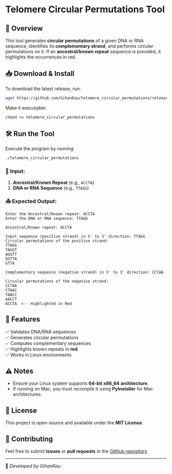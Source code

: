 # Telomere Circular Permutations Tool

## 📌 Overview
This tool generates **circular permutations** of a given DNA or RNA sequence, identifies its **complementary strand**, and performs circular permutations on it. If an **ancestral/known repeat** sequence is provided, it highlights the occurrences in red.

## 📥 Download & Install
To download the latest release, run:
```bash
wget https://github.com/GihanKau/telomere_circular_permutations/releases/download/v1.0/telomere_circular_permutations
```

Make it executable:
```bash
chmod +x telomere_circular_permutations
```

## 🛠 Run the Tool
Execute the program by running:
```bash
./telomere_circular_permutations
```

### 📌 Input:
1. **Ancestral/Known Repeat** (e.g., `ACCTA`)
2. **DNA or RNA Sequence** (e.g., `TTAGG`)

### 📤 Expected Output:
```
Enter the Ancestral/Known repeat: ACCTA
Enter the DNA or RNA sequence: TTAGG

Ancestral/Known repeat: ACCTA

Input sequence (positive strand) in 5' to 3' direction: TTAGG
Circular permutations of the positive strand:
TTAGG
TAGGT
AGGTT
GGTTA
GTTA

Complementary sequence (negative strand) in 5' to 3' direction: CCTAA

Circular permutations of the negative strand:
CCTAA
CTAAC
TAACC
AACCT
ACCTA  <-- Highlighted in Red
```

## 📝 Features
✅ Validates DNA/RNA sequences  
✅ Generates circular permutations  
✅ Computes complementary sequences  
✅ Highlights known repeats in **red**  
✅ Works in Linux environments  

## ⚠️ Notes
- Ensure your Linux system supports **64-bit x86_64 architecture**.
- If running on Mac, you must recompile it using **PyInstaller** for Mac architectures.

## 📜 License
This project is open-source and available under the **MIT License**.

## 🤝 Contributing
Feel free to submit **issues** or **pull requests** in the [GitHub repository](https://github.com/GihanKau/telomere_circular_permutations).

---
🚀 *Developed by GihanKau*

